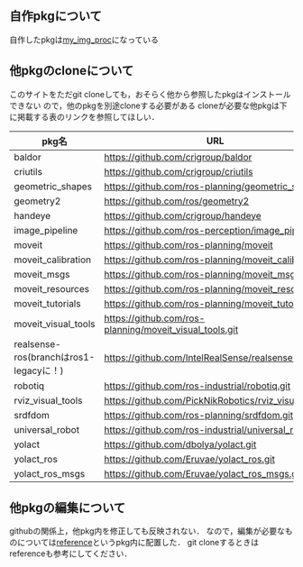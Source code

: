 ## 自作pkgについて
自作したpkgは[my_img_proc](https://github.com/ryocan/fcsc2023/tree/main/my_img_proc)になっている

## 他pkgのcloneについて
このサイトをただgit cloneしても，おそらく他から参照したpkgはインストールできない
ので，他のpkgを別途cloneする必要がある
cloneが必要な他pkgは下に掲載する表のリンクを参照してほしい．

| pkg名  | URL |
| ------------- | ------------- |
| baldor  | https://github.com/crigroup/baldor  |
| criutils  | https://github.com/crigroup/criutils | 
| geometric_shapes | https://github.com/ros-planning/geometric_shapes |
| geometry2 | https://github.com/ros/geometry2 |
| handeye | https://github.com/crigroup/handeye |
| image_pipeline | https://github.com/ros-perception/image_pipeline |
| moveit | https://github.com/ros-planning/moveit |
| moveit_calibration | https://github.com/ros-planning/moveit_calibration |
| moveit_msgs | https://github.com/ros-planning/moveit_msgs |
| moveit_resources | https://github.com/ros-planning/moveit_resources |
| moveit_tutorials | https://github.com/ros-planning/moveit_tutorials |
| moveit_visual_tools | https://github.com/ros-planning/moveit_visual_tools.git |
| realsense-ros(branchはros1-legacyに！)| https://github.com/IntelRealSense/realsense-ros |
| robotiq | https://github.com/ros-industrial/robotiq.git |
| rviz_visual_tools |https://github.com/PickNikRobotics/rviz_visual_tools |
| srdfdom | https://github.com/ros-planning/srdfdom.git |
| universal_robot | https://github.com/ros-industrial/universal_robot.git |
| yolact | https://github.com/dbolya/yolact.git |
| yolact_ros | https://github.com/Eruvae/yolact_ros.git |
| yolact_ros_msgs | https://github.com/Eruvae/yolact_ros_msgs.git |

## 他pkgの編集について
githubの関係上，他pkg内を修正しても反映されない．
なので，編集が必要なものについては[reference](https://github.com/ryocan/fcsc2023/tree/main/reference)というpkg内に配置した．
git cloneするときはreferenceも参考にしてください．